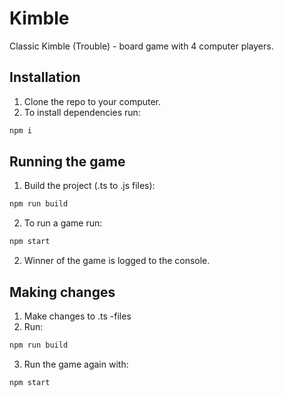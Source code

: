 # Kimble

Classic Kimble (Trouble) - board game with 4 computer players.

## Installation

1. Clone the repo to your computer.
2. To install dependencies run:

```bash
npm i
```

## Running the game

1. Build the project (.ts to .js files):

```bash
npm run build
```

2. To run a game run:

```bash
npm start
```

2. Winner of the game is logged to the console.

## Making changes

1. Make changes to .ts -files
2. Run:

```bash
npm run build
```

3. Run the game again with:

```bash
npm start
```

